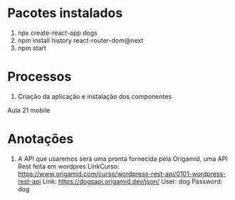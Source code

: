 # Pacotes instalados

1. npx create-react-app dogs
2. npm install history react-router-dom@next
3. npm start

# Processos

1. Criação da aplicação e instalação dos componentes

Aula 21 mobile

# Anotações

1. A API que usaremos será uma pronta fornecida pela Origamid, uma API Rest feita em wordpres
   LinkCurso: <https://www.origamid.com/curso/wordpress-rest-api/0101-wordpress-rest-api>
   Link: <https://dogsapi.origamid.dev/json/>
   User: dog
   Password: dog
